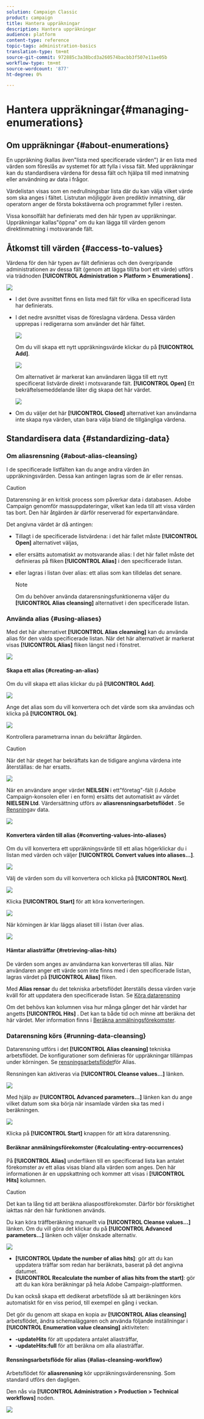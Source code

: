 ```yaml
---
solution: Campaign Classic
product: campaign
title: Hantera uppräkningar
description: Hantera uppräkningar
audience: platform
content-type: reference
topic-tags: administration-basics
translation-type: tm+mt
source-git-commit: 972885c3a38bcd3a260574bacbb3f507e11ae05b
workflow-type: tm+mt
source-wordcount: '877'
ht-degree: 0%

---
```



# Hantera uppräkningar{#managing-enumerations}

## Om uppräkningar {#about-enumerations}

En uppräkning (kallas även&quot;lista med specificerade värden&quot;) är en lista med värden som föreslås av systemet för att fylla i vissa fält. Med uppräkningar kan du standardisera värdena för dessa fält och hjälpa till med inmatning eller användning av data i frågor.

Värdelistan visas som en nedrullningsbar lista där du kan välja vilket värde som ska anges i fältet. Listrutan möjliggör även prediktiv inmatning, där operatorn anger de första bokstäverna och programmet fyller i resten.

Vissa konsolfält har definierats med den här typen av uppräkningar. Uppräkningar kallas&quot;öppna&quot; om du kan lägga till värden genom direktinmatning i motsvarande fält.

## Åtkomst till värden {#access-to-values}

Värdena för den här typen av fält definieras och den övergripande administrationen av dessa fält (genom att lägga till/ta bort ett värde) utförs via trädnoden **[!UICONTROL Administration > Platform > Enumerations]** .

![](assets/s_ncs_user_itemized_list_node.png)

* I det övre avsnittet finns en lista med fält för vilka en specificerad lista har definierats.
* I det nedre avsnittet visas de föreslagna värdena. Dessa värden upprepas i redigerarna som använder det här fältet.

   ![](assets/s_ncs_user_itemized_list_values.png)

   Om du vill skapa ett nytt uppräkningsvärde klickar du på **[!UICONTROL Add]**.

   ![](assets/s_ncs_user_itemized_list.png)

   Om alternativet är markerat kan användaren lägga till ett nytt specificerat listvärde direkt i motsvarande fält. **[!UICONTROL Open]** Ett bekräftelsemeddelande låter dig skapa det här värdet.

   ![](assets/s_ncs_user_itemized_list_new_value.png)

* Om du väljer det här **[!UICONTROL Closed]** alternativet kan användarna inte skapa nya värden, utan bara välja bland de tillgängliga värdena.

## Standardisera data {#standardizing-data}

### Om aliasrensning {#about-alias-cleansing}

I de specificerade listfälten kan du ange andra värden än uppräkningsvärden. Dessa kan antingen lagras som de är eller rensas.

>[!CAUTION]
>
>Datarensning är en kritisk process som påverkar data i databasen. Adobe Campaign genomför massuppdateringar, vilket kan leda till att vissa värden tas bort. Den här åtgärden är därför reserverad för expertanvändare.

Det angivna värdet är då antingen:

* Tillagt i de specificerade listvärdena: i det här fallet måste **[!UICONTROL Open]** alternativet väljas,
* eller ersätts automatiskt av motsvarande alias: I det här fallet måste det definieras på fliken **[!UICONTROL Alias]** i den specificerade listan.
* eller lagras i listan över alias: ett alias som kan tilldelas det senare.

   >[!NOTE]
   >
   >Om du behöver använda datarensningsfunktionerna väljer du **[!UICONTROL Alias cleansing]** alternativet i den specificerade listan.

### Använda alias {#using-aliases}

Med det här alternativet **[!UICONTROL Alias cleansing]** kan du använda alias för den valda specificerade listan. När det här alternativet är markerat visas **[!UICONTROL Alias]** fliken längst ned i fönstret.

![](assets/s_ncs_user_itemized_list_alias_option.png)

#### Skapa ett alias {#creating-an-alias}

Om du vill skapa ett alias klickar du på **[!UICONTROL Add]**.

![](assets/s_ncs_user_itemized_list_alias_create.png)

Ange det alias som du vill konvertera och det värde som ska användas och klicka på **[!UICONTROL Ok]**.

![](assets/s_ncs_user_itemized_list_alias_create_2.png)

Kontrollera parametrarna innan du bekräftar åtgärden.

>[!CAUTION]
>
>När det här steget har bekräftats kan de tidigare angivna värdena inte återställas: de har ersatts.

![](assets/s_ncs_user_itemized_list_alias_create_3.png)

När en användare anger värdet **NEILSEN** i ett&quot;företag&quot;-fält (i Adobe Campaign-konsolen eller i en form) ersätts det automatiskt av värdet **NIELSEN Ltd**. Värdersättning utförs av **aliasrensningsarbetsflödet** . Se [Rensning](#running-data-cleansing)av data.

![](assets/s_ncs_user_itemized_list_alias_use.png)

#### Konvertera värden till alias {#converting-values-into-aliases}

Om du vill konvertera ett uppräkningsvärde till ett alias högerklickar du i listan med värden och väljer **[!UICONTROL Convert values into aliases...]**.

![](assets/s_ncs_user_itemized_list_alias_detail.png)

Välj de värden som du vill konvertera och klicka på **[!UICONTROL Next]**.

![](assets/s_ncs_user_itemized_list_alias_transform.png)

Klicka **[!UICONTROL Start]** för att köra konverteringen.

![](assets/s_ncs_user_itemized_list_alias_detail1.png)

När körningen är klar läggs aliaset till i listan över alias.

![](assets/s_ncs_user_itemized_list_alias_detail2.png)

#### Hämtar aliasträffar {#retrieving-alias-hits}

De värden som anges av användarna kan konverteras till alias. När användaren anger ett värde som inte finns med i den specificerade listan, lagras värdet på **[!UICONTROL Alias]** fliken.

Med **Alias rensar** du det tekniska arbetsflödet återställs dessa värden varje kväll för att uppdatera den specificerade listan. Se [Köra datarensning](#running-data-cleansing)

Om det behövs kan kolumnen visa hur många gånger det här värdet har angetts **[!UICONTROL Hits]** . Det kan ta både tid och minne att beräkna det här värdet. Mer information finns i [Beräkna anmälningsförekomster](#calculating-entry-occurrences).

### Datarensning körs {#running-data-cleansing}

Datarensning utförs i det **[!UICONTROL Alias cleansing]** tekniska arbetsflödet. De konfigurationer som definieras för uppräkningar tillämpas under körningen. Se [rensningsarbetsflödet](#alias-cleansing-workflow)för Alias.

Rensningen kan aktiveras via **[!UICONTROL Cleanse values...]** länken.

![](assets/s_ncs_user_itemized_list_alias_start_normalize.png)

Med hjälp av **[!UICONTROL Advanced parameters...]** länken kan du ange vilket datum som ska börja när insamlade värden ska tas med i beräkningen.

![](assets/s_ncs_user_itemized_list_alias_normalize.png)

Klicka på **[!UICONTROL Start]** knappen för att köra datarensning.

#### Beräknar anmälningsförekomster {#calculating-entry-occurrences}

På **[!UICONTROL Alias]** underfliken till en specificerad lista kan antalet förekomster av ett alias visas bland alla värden som anges. Den här informationen är en uppskattning och kommer att visas i **[!UICONTROL Hits]** kolumnen.

>[!CAUTION]
>
>Det kan ta lång tid att beräkna aliaspostförekomster. Därför bör försiktighet iakttas när den här funktionen används.

Du kan köra träffberäkning manuellt via **[!UICONTROL Cleanse values...]** länken. Om du vill göra det klickar du på **[!UICONTROL Advanced parameters...]** länken och väljer önskade alternativ.

![](assets/s_ncs_user_itemized_list_alias_hits.png)

* **[!UICONTROL Update the number of alias hits]**: gör att du kan uppdatera träffar som redan har beräknats, baserat på det angivna datumet.
* **[!UICONTROL Recalculate the number of alias hits from the start]**: gör att du kan köra beräkningar på hela Adobe Campaign-plattformen.

Du kan också skapa ett dedikerat arbetsflöde så att beräkningen körs automatiskt för en viss period, till exempel en gång i veckan.

Det gör du genom att skapa en kopia av **[!UICONTROL Alias cleansing]** arbetsflödet, ändra schemaläggaren och använda följande inställningar i **[!UICONTROL Enumeration value cleansing]** aktiviteten:

* **-updateHits** för att uppdatera antalet aliasträffar,
* **-updateHits:full** för att beräkna om alla aliasträffar.

#### Rensningsarbetsflöde för alias {#alias-cleansing-workflow}

Arbetsflödet för **aliasrensning** kör uppräkningsvärderensning. Som standard utförs den dagligen.

Den nås via **[!UICONTROL Administration > Production > Technical workflows]** noden.

![](assets/s_ncs_user_itemized_list_alias_wf.png)

